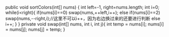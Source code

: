 


   public void sortColors(int[] nums) {
          int left=-1, right=nums.length;
          int i=0;
          while(i<right){
              if(nums[i]==0)
                  swap(nums,++left,i++);
              else if(nums[i]==2)
                  swap(nums,--right,i);//这里不可以i++，因为右边换过来的还要进行判断
              else
                  i++;
          }
      }
      private void swap(int[] nums, int i, int j){
          int temp = nums[i];
          nums[i] = nums[j];
          nums[j] = temp;
      }

